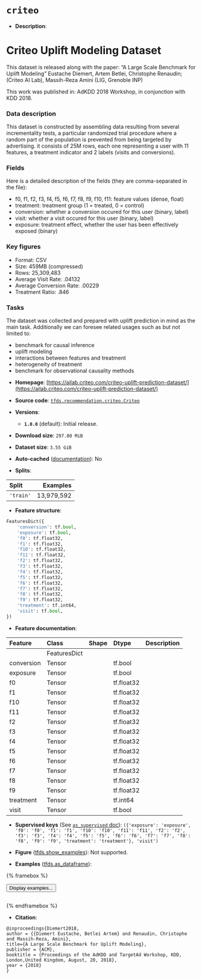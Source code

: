 <div itemscope itemtype="http://schema.org/Dataset">
  <div itemscope itemprop="includedInDataCatalog" itemtype="http://schema.org/DataCatalog">
    <meta itemprop="name" content="TensorFlow Datasets" />
  </div>
  <meta itemprop="name" content="criteo" />
  <meta itemprop="description" content="# Criteo Uplift Modeling Dataset&#10;This dataset is released along with the paper:&#10;“A Large Scale Benchmark for Uplift Modeling”&#10;Eustache Diemert, Artem Betlei, Christophe Renaudin; (Criteo AI Lab), Massih-Reza Amini (LIG, Grenoble INP)&#10;&#10;This work was published in: AdKDD 2018 Workshop, in conjunction with KDD 2018.&#10;&#10;### Data description&#10;This dataset is constructed by assembling data resulting from several incrementality tests, a particular randomized trial procedure where a random part of the population is prevented from being targeted by advertising. it consists of 25M rows, each one representing a user with 11 features, a treatment indicator and 2 labels (visits and conversions).&#10;&#10;### Fields&#10;Here is a detailed description of the fields (they are comma-separated in the file):&#10;&#10;- f0, f1, f2, f3, f4, f5, f6, f7, f8, f9, f10, f11: feature values (dense, float)&#10;- treatment: treatment group (1 = treated, 0 = control)&#10;- conversion: whether a conversion occured for this user (binary, label)&#10;- visit: whether a visit occured for this user (binary, label)&#10;- exposure: treatment effect, whether the user has been effectively exposed (binary)&#10;&#10;### Key figures&#10;&#10;- Format: CSV&#10;- Size: 459MB (compressed)&#10;- Rows: 25,309,483&#10;- Average Visit Rate: .04132&#10;- Average Conversion Rate: .00229&#10;- Treatment Ratio: .846&#10;&#10;### Tasks&#10;&#10;The dataset was collected and prepared with uplift prediction in mind as the main task. Additionally we can foresee related usages such as but not limited to:&#10;&#10;- benchmark for causal inference&#10;- uplift modeling&#10;- interactions between features and treatment&#10;- heterogeneity of treatment&#10;- benchmark for observational causality methods&#10;&#10;To use this dataset:&#10;&#10;```python&#10;import tensorflow_datasets as tfds&#10;&#10;ds = tfds.load(&#x27;criteo&#x27;, split=&#x27;train&#x27;)&#10;for ex in ds.take(4):&#10;  print(ex)&#10;```&#10;&#10;See [the guide](https://www.tensorflow.org/datasets/overview) for more&#10;informations on [tensorflow_datasets](https://www.tensorflow.org/datasets).&#10;&#10;" />
  <meta itemprop="url" content="https://www.tensorflow.org/datasets/catalog/criteo" />
  <meta itemprop="sameAs" content="https://ailab.criteo.com/criteo-uplift-prediction-dataset/" />
  <meta itemprop="citation" content="@inproceedings{Diemert2018,&#10;author = {{Diemert Eustache, Betlei Artem} and Renaudin, Christophe and Massih-Reza, Amini},&#10;title={A Large Scale Benchmark for Uplift Modeling},&#10;publisher = {ACM},&#10;booktitle = {Proceedings of the AdKDD and TargetAd Workshop, KDD, London,United Kingdom, August, 20, 2018},&#10;year = {2018}&#10;}" />
</div>

# `criteo`


*   **Description**:

# Criteo Uplift Modeling Dataset

This dataset is released along with the paper: “A Large Scale Benchmark for
Uplift Modeling” Eustache Diemert, Artem Betlei, Christophe Renaudin; (Criteo AI
Lab), Massih-Reza Amini (LIG, Grenoble INP)

This work was published in: AdKDD 2018 Workshop, in conjunction with KDD 2018.

### Data description

This dataset is constructed by assembling data resulting from several
incrementality tests, a particular randomized trial procedure where a random
part of the population is prevented from being targeted by advertising. it
consists of 25M rows, each one representing a user with 11 features, a treatment
indicator and 2 labels (visits and conversions).

### Fields

Here is a detailed description of the fields (they are comma-separated in the
file):

-   f0, f1, f2, f3, f4, f5, f6, f7, f8, f9, f10, f11: feature values (dense,
    float)
-   treatment: treatment group (1 = treated, 0 = control)
-   conversion: whether a conversion occured for this user (binary, label)
-   visit: whether a visit occured for this user (binary, label)
-   exposure: treatment effect, whether the user has been effectively exposed
    (binary)

### Key figures

-   Format: CSV
-   Size: 459MB (compressed)
-   Rows: 25,309,483
-   Average Visit Rate: .04132
-   Average Conversion Rate: .00229
-   Treatment Ratio: .846

### Tasks

The dataset was collected and prepared with uplift prediction in mind as the
main task. Additionally we can foresee related usages such as but not limited
to:

-   benchmark for causal inference
-   uplift modeling
-   interactions between features and treatment
-   heterogeneity of treatment
-   benchmark for observational causality methods

*   **Homepage**:
    [https://ailab.criteo.com/criteo-uplift-prediction-dataset/](https://ailab.criteo.com/criteo-uplift-prediction-dataset/)

*   **Source code**:
    [`tfds.recommendation.criteo.Criteo`](https://github.com/tensorflow/datasets/tree/master/tensorflow_datasets/recommendation/criteo/criteo.py)

*   **Versions**:

    *   **`1.0.0`** (default): Initial release.

*   **Download size**: `297.00 MiB`

*   **Dataset size**: `3.55 GiB`

*   **Auto-cached**
    ([documentation](https://www.tensorflow.org/datasets/performances#auto-caching)):
    No

*   **Splits**:

Split     | Examples
:-------- | ---------:
`'train'` | 13,979,592

*   **Feature structure**:

```python
FeaturesDict({
    'conversion': tf.bool,
    'exposure': tf.bool,
    'f0': tf.float32,
    'f1': tf.float32,
    'f10': tf.float32,
    'f11': tf.float32,
    'f2': tf.float32,
    'f3': tf.float32,
    'f4': tf.float32,
    'f5': tf.float32,
    'f6': tf.float32,
    'f7': tf.float32,
    'f8': tf.float32,
    'f9': tf.float32,
    'treatment': tf.int64,
    'visit': tf.bool,
})
```

*   **Feature documentation**:

Feature    | Class        | Shape | Dtype      | Description
:--------- | :----------- | :---- | :--------- | :----------
           | FeaturesDict |       |            |
conversion | Tensor       |       | tf.bool    |
exposure   | Tensor       |       | tf.bool    |
f0         | Tensor       |       | tf.float32 |
f1         | Tensor       |       | tf.float32 |
f10        | Tensor       |       | tf.float32 |
f11        | Tensor       |       | tf.float32 |
f2         | Tensor       |       | tf.float32 |
f3         | Tensor       |       | tf.float32 |
f4         | Tensor       |       | tf.float32 |
f5         | Tensor       |       | tf.float32 |
f6         | Tensor       |       | tf.float32 |
f7         | Tensor       |       | tf.float32 |
f8         | Tensor       |       | tf.float32 |
f9         | Tensor       |       | tf.float32 |
treatment  | Tensor       |       | tf.int64   |
visit      | Tensor       |       | tf.bool    |

*   **Supervised keys** (See
    [`as_supervised` doc](https://www.tensorflow.org/datasets/api_docs/python/tfds/load#args)):
    `({'exposure': 'exposure', 'f0': 'f0', 'f1': 'f1', 'f10': 'f10', 'f11':
    'f11', 'f2': 'f2', 'f3': 'f3', 'f4': 'f4', 'f5': 'f5', 'f6': 'f6', 'f7':
    'f7', 'f8': 'f8', 'f9': 'f9', 'treatment': 'treatment'}, 'visit')`

*   **Figure**
    ([tfds.show_examples](https://www.tensorflow.org/datasets/api_docs/python/tfds/visualization/show_examples)):
    Not supported.

*   **Examples**
    ([tfds.as_dataframe](https://www.tensorflow.org/datasets/api_docs/python/tfds/as_dataframe)):

<!-- mdformat off(HTML should not be auto-formatted) -->

{% framebox %}

<button id="displaydataframe">Display examples...</button>
<div id="dataframecontent" style="overflow-x:auto"></div>
<script>
const url = "https://storage.googleapis.com/tfds-data/visualization/dataframe/criteo-1.0.0.html";
const dataButton = document.getElementById('displaydataframe');
dataButton.addEventListener('click', async () => {
  // Disable the button after clicking (dataframe loaded only once).
  dataButton.disabled = true;

  const contentPane = document.getElementById('dataframecontent');
  try {
    const response = await fetch(url);
    // Error response codes don't throw an error, so force an error to show
    // the error message.
    if (!response.ok) throw Error(response.statusText);

    const data = await response.text();
    contentPane.innerHTML = data;
  } catch (e) {
    contentPane.innerHTML =
        'Error loading examples. If the error persist, please open '
        + 'a new issue.';
  }
});
</script>

{% endframebox %}

<!-- mdformat on -->

*   **Citation**:

```
@inproceedings{Diemert2018,
author = {{Diemert Eustache, Betlei Artem} and Renaudin, Christophe and Massih-Reza, Amini},
title={A Large Scale Benchmark for Uplift Modeling},
publisher = {ACM},
booktitle = {Proceedings of the AdKDD and TargetAd Workshop, KDD, London,United Kingdom, August, 20, 2018},
year = {2018}
}
```

